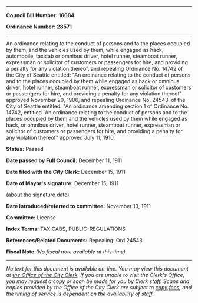 

********

**Council Bill Number: 16684**
   
**Ordinance Number: 28571**
********

 An ordinance relating to the conduct of persons and to the places occupied by them, and the vehicles used by them, while engaged as hack, automobile, taxicab or omnibus driver, hotel runner, steamboat runner, expressman or solicitor of customers or passengers for hire, and providing a penalty for any violation thereof, and repealing Ordinance No. 14742 of the City of Seattle entitled: "An ordinance relating to the conduct of persons and to the places occupied by them while engaged as hack or omnibus driver, hotel runner, steamboat runner, expressman or solicitor of customers or passengers for hire, and providing a penalty for any violation thereof" approved November 20, 1906, and repealing Ordinance No. 24543, of the City of Seattle entitled: "An ordinance amending section 1 of Ordinance No. 14742, entitled `An ordinance relating to the conduct of persons and to the places occupied by them and the vehicles used by them while engaged as hack, or omnibus driver, hotel runner, steamboat runner, expressman or solicitor of customers or passengers for hire, and providing a penalty for any violation thereof" approved July 11, 1910.

**Status:** Passed
   
**Date passed by Full Council:** December 11, 1911
   
**Date filed with the City Clerk:** December 15, 1911
   
**Date of Mayor's signature:** December 15, 1911
   
[(about the signature date)](/~public/approvaldate.htm)
   
   
   
**Date introduced/referred to committee:** November 13, 1911
   
**Committee:** License
   
   
**Index Terms:** TAXICABS, PUBLIC-REGULATIONS

**References/Related Documents:** Repealing: Ord 24543

**Fiscal Note:**_(No fiscal note available at this time)_
********

_No text for this document is available on-line. You may view this document at [the Office of the City Clerk](http://www.seattle.gov/leg/clerk/contactUs.htm). If you are unable to visit the Clerk's Office, you may request a copy or scan be made for you by Clerk staff. Scans and copies provided by the Office of the City Clerk are subject to [copy fees](http://clerk.seattle.gov/~public/clerkfees.htm), and the timing of service is dependent on the availability of staff._

